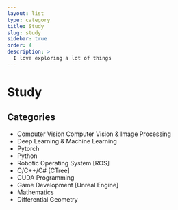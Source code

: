 ```yaml
---
layout: list
type: category
title: Study
slug: study
sidebar: true
order: 4
description: >
  I love exploring a lot of things
---
```


# Study

## Categories

* Computer Vision Computer Vision & Image Processing
* Deep Learning & Machine Learning
* Pytorch
* Python
* Robotic Operating System [ROS]
* C/C++/C# [CTree]
* CUDA Programming
* Game Development [Unreal Engine]
* Mathematics
* Differential Geometry